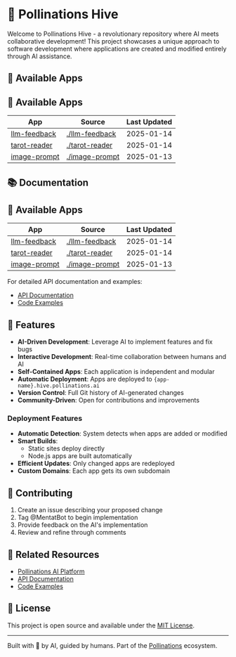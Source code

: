 # 🐝 Pollinations Hive

Welcome to Pollinations Hive - a revolutionary repository where AI meets collaborative development! This project showcases a unique approach to software development where applications are created and modified entirely through AI assistance.

## 📱 Available Apps
## 📱 Available Apps

| App | Source | Last Updated |
|-----|--------|--------------|
| [llm-feedback](https://llm-feedback.hive.pollinations.ai) | [./llm-feedback](./llm-feedback) | 2025-01-14 |
| [tarot-reader](https://tarot-reader.hive.pollinations.ai) | [./tarot-reader](./tarot-reader) | 2025-01-14 |
| [image-prompt](https://image-prompt.hive.pollinations.ai) | [./image-prompt](./image-prompt) | 2025-01-13 |
## 📚 Documentation
## 📱 Available Apps

| App | Source | Last Updated |
|-----|--------|--------------|
| [llm-feedback](https://llm-feedback.hive.pollinations.ai) | [./llm-feedback](./llm-feedback) | 2025-01-14 |
| [tarot-reader](https://tarot-reader.hive.pollinations.ai) | [./tarot-reader](./tarot-reader) | 2025-01-14 |
| [image-prompt](https://image-prompt.hive.pollinations.ai) | [./image-prompt](./image-prompt) | 2025-01-13 |

For detailed API documentation and examples:
- [API Documentation](POLLINATIONS_APIDOCS.md)
- [Code Examples](POLLINATIONS_CODE_EXAMPLES.MD)

## 🌈 Features

- **AI-Driven Development**: Leverage AI to implement features and fix bugs
- **Interactive Development**: Real-time collaboration between humans and AI
- **Self-Contained Apps**: Each application is independent and modular
- **Automatic Deployment**: Apps are deployed to `{app-name}.hive.pollinations.ai`
- **Version Control**: Full Git history of AI-generated changes
- **Community-Driven**: Open for contributions and improvements

### Deployment Features

- **Automatic Detection**: System detects when apps are added or modified
- **Smart Builds**: 
  - Static sites deploy directly
  - Node.js apps are built automatically
- **Efficient Updates**: Only changed apps are redeployed
- **Custom Domains**: Each app gets its own subdomain

## 🤝 Contributing

1. Create an issue describing your proposed change
2. Tag @MentatBot to begin implementation
3. Provide feedback on the AI's implementation
4. Review and refine through comments

## 🔗 Related Resources

- [Pollinations AI Platform](https://pollinations.ai)
- [API Documentation](POLLINATIONS_APIDOCS.md)
- [Code Examples](POLLINATIONS_CODE_EXAMPLES.MD)

## 📝 License

This project is open source and available under the [MIT License](LICENSE).

---

Built with 🤖 by AI, guided by humans. Part of the [Pollinations](https://pollinations.ai) ecosystem.